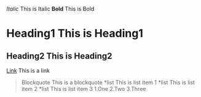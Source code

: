 *Italic* This is Italic
**Bold** This is Bold
# Heading1 This is Heading1
## Heading2 This is Heading2
[Link](https://skomon25.github.io/cse15l-lab-reports/) This is a link

>Blockquote This is a blockquote
*list This is list item 1
*list This is list item 2
*list This is list item 3
1.One
2.Two
3.Three
